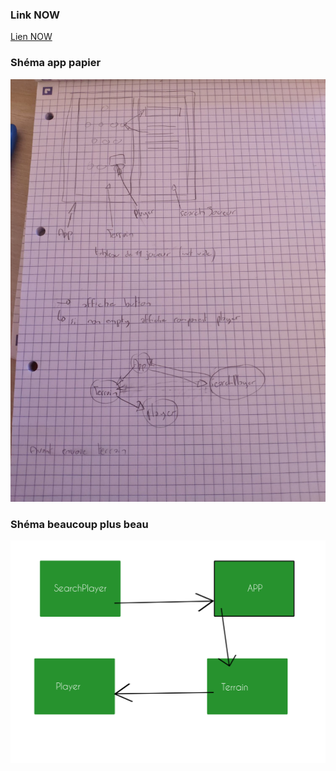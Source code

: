 ### Link NOW
[Lien NOW](https://b3-footballmanager-lvc4l3n8q.now.sh/)

### Shéma app papier
![Schéma papier](https://github.com/RomainFon/b3-football-manager/blob/master/shema-papier.jpg)

### Shéma beaucoup plus beau
![Deuxième shéma](https://github.com/RomainFon/b3-football-manager/blob/master/shema-application.png)
